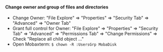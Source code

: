 #### Change owner and group of files and directories
* Change Owner: "File Explore" => "Properties" => "Security Tab" => "Advanced" => "Owner Tab"
* Grant full control for Owner: "File Explore" => "Properties" => "Security Tab" => "Advanced" => "Permissions Tab" => "Change Permissions" => Check "Replace all child object ..."
* Open Mobaxterm: ```$ chown -R :UsersGrp MobaDisk```
